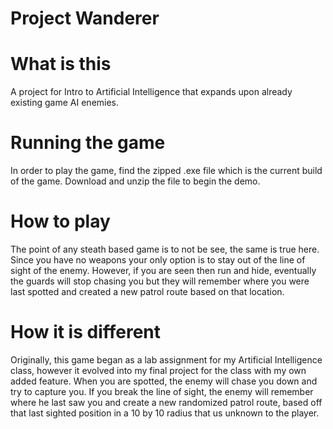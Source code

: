# Project Wanderer

# What is this #
A project for Intro to Artificial Intelligence that expands upon already existing game AI enemies.

# Running the game #
In order to play the game, find the zipped .exe file which is the current build of the game. Download and unzip the file to begin the demo.

# How to play #
The point of any steath based game is to not be see, the same is true here. Since you have no weapons your only option is to stay out of the line of sight of the enemy. However, if you are seen then run and hide, eventually the guards will stop chasing you but they will remember where you were last spotted and created a new patrol route based on that location.

# How it is different #
Originally, this game began as a lab assignment for my Artificial Intelligence class, however it evolved into my final project for the class with my own added feature. When you are spotted, the enemy will chase you down and try to capture you. If you break the line of sight, the enemy will remember where he last saw you and create a new randomized patrol route, based off that last sighted position in a 10 by 10 radius that us unknown to the player.
